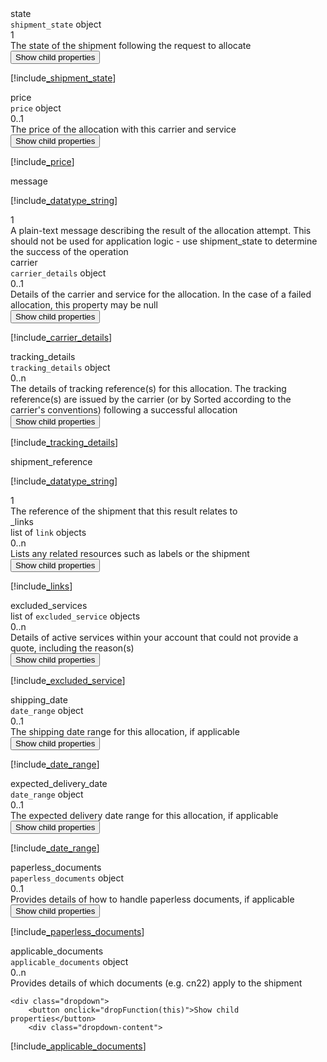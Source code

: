 <div class="property">
    <div class="name">state</div>
    <div class="type"><code>shipment_state</code> object</div>
    <div class="occurs">1</div>
    <div class="description">The state of the shipment following the request to allocate</div>
    <div class="dropdown"> 
        <button onclick="dropFunction(this)">Show child properties</button>
        <div class="dropdown-content">

[!include[_shipment_state](_shipment_state.md)]
</div>
    </div>    
</div>
<div class="property">
    <div class="name">price</div>
    <div class="type"><code>price</code> object</div>
    <div class="occurs">0..1</div>
    <div class="description">The price of the allocation with this carrier and service</div>
    <div class="dropdown"> 
        <button onclick="dropFunction(this)">Show child properties</button>
        <div class="dropdown-content">

[!include[_price](_price.md)]
</div>
    </div>    
</div>
<div class="property">
    <div class="name">message</div>
    <div class="type">

[!include[_datatype_string](_datatype_string.md)]
</div>
    <div class="occurs">1</div>
    <div class="description">A plain-text message describing the result of the allocation attempt. This should not be used for application logic - use shipment_state to determine the success of the operation</div>
</div>
<div class="property">
    <div class="name">carrier</div>
    <div class="type"><code>carrier_details</code> object</div>
    <div class="occurs">0..1</div>
    <div class="description">Details of the carrier and service for the allocation. In the case of a failed allocation, this property may be null</div>
    <div class="dropdown"> 
        <button onclick="dropFunction(this)">Show child properties</button>
        <div class="dropdown-content">

[!include[_carrier_details](_carrier_details.md)]
</div>
    </div>    
</div>
<div class="property">
    <div class="name">tracking_details</div>
    <div class="type"><code>tracking_details</code> object</div>
    <div class="occurs">0..n</div>
    <div class="description">The details of tracking reference(s) for this allocation. The tracking reference(s) are issued by the carrier (or by Sorted according to the carrier's conventions) following a successful allocation</div>
    <div class="dropdown"> 
        <button onclick="dropFunction(this)">Show child properties</button>
        <div class="dropdown-content">

[!include[_tracking_details](_tracking_details.md)]
</div>
    </div>    
</div>
<div class="property">
    <div class="name">shipment_reference</div>
    <div class="type">

[!include[_datatype_string](_datatype_string.md)]
</div>
    <div class="occurs">1</div>
    <div class="description">The reference of the shipment that this result relates to</div>
</div>
<div class="property">
    <div class="name">_links</div>
    <div class="type">list of <code>link</code> objects</div>
    <div class="occurs">0..n</div>
    <div class="description">Lists any related resources such as labels or the shipment</div>
    <div class="dropdown"> 
        <button onclick="dropFunction(this)">Show child properties</button>
        <div class="dropdown-content">

[!include[_links](_links.md)]
</div>
    </div>    
</div>
<div class="property">
    <div class="name">excluded_services</div>
    <div class="type">list of <code>excluded_service</code> objects</div>
    <div class="occurs">0..n</div>
    <div class="description">Details of active services within your account that could not provide a quote, including the reason(s)</div>
    <div class="dropdown"> 
        <button onclick="dropFunction(this)">Show child properties</button>
        <div class="dropdown-content">

[!include[_excluded_service](_excluded_service.md)]
</div>
    </div>    
</div>
<div class="property">
    <div class="name">shipping_date</div>
    <div class="type"><code>date_range</code> object</div>
    <div class="occurs">0..1</div>
    <div class="description">The shipping date range for this allocation, if applicable</div>
    <div class="dropdown"> 
        <button onclick="dropFunction(this)">Show child properties</button>
        <div class="dropdown-content">

[!include[_date_range](_date_range.md)]
</div>
    </div>    
</div>
<div class="property">
    <div class="name">expected_delivery_date</div>
    <div class="type"><code>date_range</code> object</div>
    <div class="occurs">0..1</div>
    <div class="description">The expected delivery date range for this allocation, if applicable</div>
    <div class="dropdown"> 
        <button onclick="dropFunction(this)">Show child properties</button>
        <div class="dropdown-content">

[!include[_date_range](_date_range.md)]
</div>
    </div>    
</div>
<div class="property">
    <div class="name">paperless_documents</div>
    <div class="type"><code>paperless_documents</code> object</div>
    <div class="occurs">0..1</div>
    <div class="description">Provides details of how to handle paperless documents, if applicable</div>
    <div class="dropdown"> 
        <button onclick="dropFunction(this)">Show child properties</button>
        <div class="dropdown-content">

[!include[_paperless_documents](_paperless_documents.md)]
</div>
    </div>    
</div>
<div class="property">
    <div class="name">applicable_documents</div>
    <div class="type"><code>applicable_documents</code> object</div>
    <div class="occurs">0..n</div>
    <div class="description">Provides details of which documents (e.g. cn22) apply to the shipment</div>

    <div class="dropdown"> 
        <button onclick="dropFunction(this)">Show child properties</button>
        <div class="dropdown-content">

[!include[_applicable_documents](_applicable_documents.md)]
</div>
    </div>    
</div>